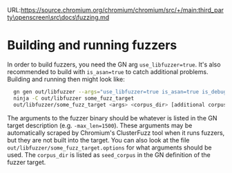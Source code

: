 URL:https://source.chromium.org/chromium/chromium/src/+/main:third_party\openscreen\src\docs\fuzzing.md
# Building and running fuzzers

In order to build fuzzers, you need the GN arg `use_libfuzzer=true`.  It's also
recommended to build with `is_asan=true` to catch additional problems.  Building
and running then might look like:
```bash
  gn gen out/libfuzzer --args="use_libfuzzer=true is_asan=true is_debug=false"
  ninja -C out/libfuzzer some_fuzz_target
  out/libfuzzer/some_fuzz_target <args> <corpus_dir> [additional corpus dirs]
```

The arguments to the fuzzer binary should be whatever is listed in the GN target
description (e.g. `-max_len=1500`).  These arguments may be automatically
scraped by Chromium's ClusterFuzz tool when it runs fuzzers, but they are not
built into the target.  You can also look at the file
`out/libfuzzer/some_fuzz_target.options` for what arguments should be used.  The
`corpus_dir` is listed as `seed_corpus` in the GN definition of the fuzzer
target.

